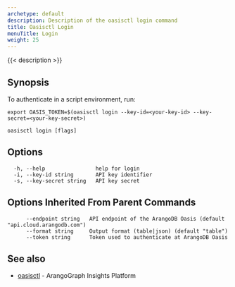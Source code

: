 ```yaml
---
archetype: default
description: Description of the oasisctl login command
title: Oasisctl Login
menuTitle: Login
weight: 25
---
```

{{< description >}}
## Synopsis
To authenticate in a script environment, run:
	
	export OASIS_TOKEN=$(oasisctl login --key-id=<your-key-id> --key-secret=<your-key-secret>)


```
oasisctl login [flags]
```

## Options
```
  -h, --help                help for login
  -i, --key-id string       API key identifier
  -s, --key-secret string   API key secret
```

## Options Inherited From Parent Commands
```
      --endpoint string   API endpoint of the ArangoDB Oasis (default "api.cloud.arangodb.com")
      --format string     Output format (table|json) (default "table")
      --token string      Token used to authenticate at ArangoDB Oasis
```

## See also
* [oasisctl](options.md)	 - ArangoGraph Insights Platform

